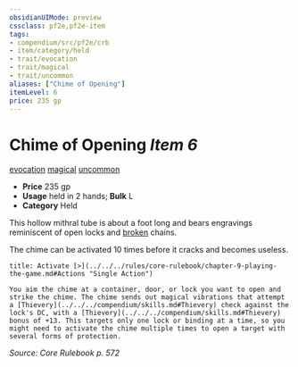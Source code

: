 ```yaml
---
obsidianUIMode: preview
cssclass: pf2e,pf2e-item
tags:
- compendium/src/pf2e/crb
- item/category/held
- trait/evocation
- trait/magical
- trait/uncommon
aliases: ["Chime of Opening"]
itemLevel: 6
price: 235 gp
---
```

# Chime of Opening *Item 6*  
[evocation](../../../rules/traits/evocation.md)  [magical](../../../rules/traits/magical.md)  [uncommon](../../../rules/traits/uncommon.md)  

- **Price** 235 gp
- **Usage** held in 2 hands; **Bulk** L
- **Category** Held

This hollow mithral tube is about a foot long and bears engravings reminiscent of open locks and [broken](../../../rules/conditions.md#Broken) chains.

The chime can be activated 10 times before it cracks and becomes useless.

```ad-embed-ability
title: Activate [>](../../../rules/core-rulebook/chapter-9-playing-the-game.md#Actions "Single Action")

You aim the chime at a container, door, or lock you want to open and strike the chime. The chime sends out magical vibrations that attempt a [Thievery](../../../compendium/skills.md#Thievery) check against the lock's DC, with a [Thievery](../../../compendium/skills.md#Thievery) bonus of +13. This targets only one lock or binding at a time, so you might need to activate the chime multiple times to open a target with several forms of protection.
```

*Source: Core Rulebook p. 572*
